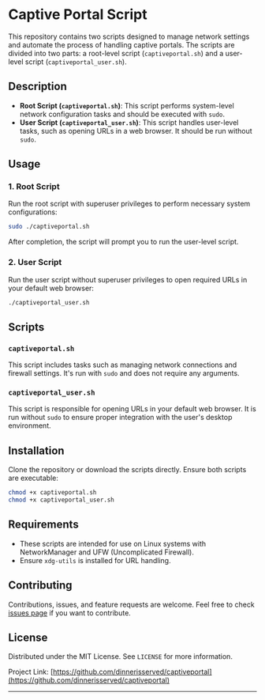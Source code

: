 # Captive Portal Script

This repository contains two scripts designed to manage network settings and automate the process of handling captive portals. The scripts are divided into two parts: a root-level script (`captiveportal.sh`) and a user-level script (`captiveportal_user.sh`).

## Description

- **Root Script (`captiveportal.sh`)**: This script performs system-level network configuration tasks and should be executed with `sudo`.
- **User Script (`captiveportal_user.sh`)**: This script handles user-level tasks, such as opening URLs in a web browser. It should be run without `sudo`.

## Usage

### 1. Root Script

Run the root script with superuser privileges to perform necessary system configurations:

```bash
sudo ./captiveportal.sh
```

After completion, the script will prompt you to run the user-level script.

### 2. User Script

Run the user script without superuser privileges to open required URLs in your default web browser:

```bash
./captiveportal_user.sh
```

## Scripts

### `captiveportal.sh`

This script includes tasks such as managing network connections and firewall settings. It's run with `sudo` and does not require any arguments.

### `captiveportal_user.sh`

This script is responsible for opening URLs in your default web browser. It is run without `sudo` to ensure proper integration with the user's desktop environment.

## Installation

Clone the repository or download the scripts directly. Ensure both scripts are executable:

```bash
chmod +x captiveportal.sh
chmod +x captiveportal_user.sh
```

## Requirements

- These scripts are intended for use on Linux systems with NetworkManager and UFW (Uncomplicated Firewall).
- Ensure `xdg-utils` is installed for URL handling.

## Contributing

Contributions, issues, and feature requests are welcome. Feel free to check [issues page](https://github.com/dinnerisserved/captiveportal/issues) if you want to contribute.

## License

Distributed under the MIT License. See `LICENSE` for more information.

Project Link: [https://github.com/dinnerisserved/captiveportal](https://github.com/dinnerisserved/captiveportal)

---
